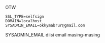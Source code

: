 
OTW


```
SSL_TYPE=selfsign
DOMAIN=localhost
SYSADMIN_EMAIL=okkymabrur@gmail.com
```
SYSADMIN_EMAIL diisi email masing-masing

